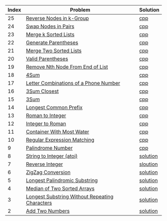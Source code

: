 Index | Problem | Solution
|---|------ |------|
| 25 | [Reverse Nodes in k-Group][25_link] | [cpp][25_solution]
| 24 | [Swap Nodes in Pairs][24_link] | [cpp][24_solution]
| 23 | [Merge k Sorted Lists][23_link] | [cpp][23_solution]
| 22 | [Generate Parentheses][22_link] | [cpp][22_solution]
| 21 | [Merge Two Sorted Lists][21_link] | [cpp][21_solution]
| 20 | [Valid Parentheses][20_link] | [cpp][20_solution]
| 19 | [Remove Nth Node From End of List][19_link] | [cpp][19_solution]
| 18 | [4Sum][18_link] | [cpp][18_solution]
| 17 | [Letter Combinations of a Phone Number][17_link] | [cpp][17_solution]
| 16 | [3Sum Closest][16_link] | [cpp][16_solution]
| 15 | [3Sum][15_link] | [cpp][15_solution]
| 14 | [Longest Common Prefix][14_link] | [cpp][14_solution]
| 13 | [Roman to Integer][13_link] | [cpp][13_solution]
| 12 | [Integer to Roman][12_link] | [cpp][12_solution]
| 11 | [Container With Most Water][11_link] | [cpp][11_solution]
| 10 | [Regular Expression Matching][10_link] | [cpp][10_solution]
| 9 | [Palindrome Number][9_link] | [cpp][9_solution]
| 8 | [String to Integer (atoi)][8_link] | [solution][8_solution]
| 7 | [Reverse Integer][7_link] | [sloution][7_solution]
| 6 | [ZigZag Conversion][6_link] | [solution][6_solution]
| 5 | [Longest Palindromic Substring][5_link] | [solution][5_solution]
| 4 | [Median of Two Sorted Arrays][4_link] | [solution][4_solution]
| 3 | [Longest Substring Without Repeating Characters][3_link] | [solution][3_solution]
| 2 | [Add Two Numbers][2_link] | [solution][2_solution]

[25_link]: https://leetcode.com/problems/reverse-nodes-in-k-group/description/
[25_solution]: ./solutions/reverseKGroup.cpp
[24_link]: https://leetcode.com/problems/swap-nodes-in-pairs/description/
[24_solution]: ./solutions/swapPairs.cpp
[23_link]: https://leetcode.com/problems/merge-k-sorted-lists/description/
[23_solution]: ./solutions/mergeKLists.cpp
[22_link]: https://leetcode.com/problems/generate-parentheses/
[22_solution]: ./solutions/generateParenthesis.cpp
[21_link]: https://leetcode.com/problems/merge-two-sorted-lists/description/
[21_solution]: ./solutions/mergeTwoLists.cpp
[20_link]: https://leetcode.com/problems/valid-parentheses/
[20_solution]: ./solutions/isParenthesesValid.cpp
[19_link]: https://leetcode.com/problems/remove-nth-node-from-end-of-list/description/
[19_solution]: ./solutions/removeNthFromEnd.cpp
[18_link]: https://leetcode.com/problems/4sum/description/
[18_solution]: ./solutions/fourSum.cpp
[17_link]: https://leetcode.com/problems/letter-combinations-of-a-phone-number
[17_solution]: ./solutions/letterCombinations.cpp
[16_link]: https://leetcode.com/problems/3sum-closest/description/
[16_solution]: ./solutions/threeSumClosest.cpp
[15_link]: https://leetcode.com/problems/3sum/description/
[15_solution]: ./solutions/threeSum.cpp
[14_link]: https://leetcode.com/problems/longest-common-prefix/description/
[14_solution]: ./solutions/longestCommonPrefix.cpp
[13_link]: https://leetcode.com/problems/roman-to-integer/description/
[13_solution]: ./solutions/romanToInt.cpp
[12_link]: https://leetcode.com/problems/integer-to-roman/description/
[12_solution]: ./solutions/intToRoman.cpp
[11_link]: https://leetcode.com/problems/container-with-most-water/
[11_solution]: ./solutions/maxArea.cpp
[10_link]: https://leetcode.com/problems/regular-expression-matching/description/
[10_solution]: ./solutions/isMatch.cpp
[9_link]: https://leetcode.com/problems/palindrome-number/
[9_solution]: ./solutions/isPalindrome.cpp
[8_link]: https://leetcode.com/problems/string-to-integer-atoi/description/
[8_solution]: ./solutions/myAtoi.cpp
[7_link]: https://leetcode.com/problems/reverse-integer/description/
[7_solution]: ./solutions/reverse.cpp
[6_link]: https://leetcode.com/problems/zigzag-conversion/description/
[6_solution]: ./solutions/ZigZagConversion.cpp
[5_link]: https://leetcode.com/problems/longest-palindromic-substring/description/
[5_solution]: ./solutions/longestPalindrome.cpp
[4_link]: https://leetcode.com/problems/median-of-two-sorted-arrays/description/
[4_solution]: ./solutions/findMedianSortedArrays.cpp
[3_link]: https://leetcode.com/problems/longest-substring-without-repeating-characters/description/
[3_solution]: ./solutions/lengthOfLongestSubstring.cpp
[2_link]: https://leetcode.com/problems/add-two-numbers/description/
[2_solution]: ./solutions/AddTwoNumbers.cpp